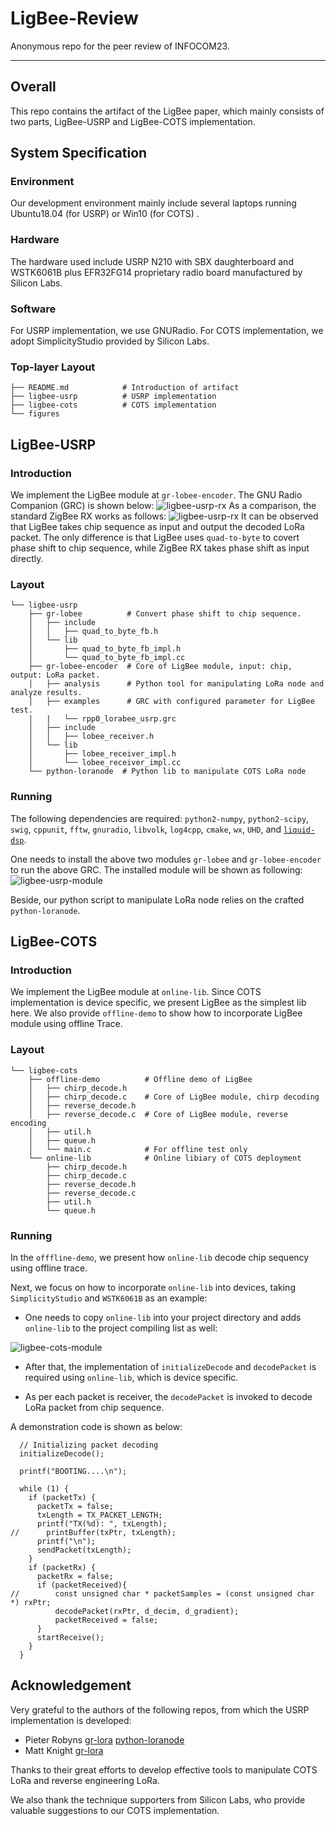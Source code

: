 # LigBee-Review
Anonymous repo for the peer review of INFOCOM23. 

------

## Overall
This repo contains the artifact of the LigBee paper, which mainly consists of two parts, LigBee-USRP and LigBee-COTS implementation. 

## System Specification
### Environment
Our development environment mainly include several laptops running Ubuntu18.04 (for USRP) or  Win10  (for COTS) . 

### Hardware 
The hardware used include USRP N210 with SBX daughterboard and WSTK6061B plus EFR32FG14 proprietary radio board manufactured by Silicon Labs.

### Software 
For USRP implementation, we use GNURadio. For COTS implementation, we adopt SimplicityStudio provided by Silicon Labs.

### Top-layer Layout
```
├── README.md            # Introduction of artifact
├── ligbee-usrp          # USRP implementation
├── ligbee-cots          # COTS implementation
└── figures
```

## LigBee-USRP
### Introduction
We implement the LigBee module at `gr-lobee-encoder`. 
The GNU Radio Companion (GRC) is shown below:
<img src="/figures/usrp/ligbee-rx.png" alt="ligbee-usrp-rx">
As a comparison, the standard ZigBee RX works as follows:
<img src="/figures/usrp/zigbee-rx.png" alt="ligbee-usrp-rx">
It can be observed that LigBee takes chip sequence as input and output the decoded LoRa packet. The only difference is that LigBee uses `quad-to-byte` to covert phase shift to chip sequence, while ZigBee RX takes phase shift as input directly.

### Layout
```
└── ligbee-usrp         
    ├── gr-lobee          # Convert phase shift to chip sequence.
    │   ├── include
    │   │   ├── quad_to_byte_fb.h
    │   └── lib
    │       ├── quad_to_byte_fb_impl.h
    │       └── quad_to_byte_fb_impl.cc
    ├── gr-lobee-encoder  # Core of LigBee module, input: chip, output: LoRa packet.
    │   ├── analysis      # Python tool for manipulating LoRa node and analyze results.
    │   ├── examples      # GRC with configured parameter for LigBee test.
    |   |   └── rpp0_lorabee_usrp.grc
    │   ├── include
    │   │   ├── lobee_receiver.h
    │   └── lib
    │       ├── lobee_receiver_impl.h
    │       └── lobee_receiver_impl.cc
    └── python-loranode  # Python lib to manipulate COTS LoRa node
```

### Running 
The following dependencies are required: `python2-numpy`, `python2-scipy`, `swig`, `cppunit`, `fftw`, `gnuradio`, `libvolk`, `log4cpp`, `cmake`, `wx`, `UHD`, and [`liquid-dsp`](https://github.com/jgaeddert/liquid-dsp).

One needs to install the above two modules `gr-lobee` and `gr-lobee-encoder` to run the above GRC. The installed module will be shown as following:
<img src="/figures/usrp/ligbee-module.png" alt="ligbee-usrp-module">

Beside, our python script to manipulate LoRa node relies on the crafted `python-loranode`.

## LigBee-COTS

### Introduction
We implement the LigBee module at `online-lib`. Since COTS implementation is device specific, we present LigBee as the simplest lib here.
We also provide `offline-demo` to show how to incorporate LigBee module using offline Trace. 

### Layout
```
└── ligbee-cots         
    ├── offline-demo          # Offline demo of LigBee
    │   ├── chirp_decode.h 
    │   ├── chirp_decode.c    # Core of LigBee module, chirp decoding
    │   ├── reverse_decode.h  
    │   ├── reverse_decode.c  # Core of LigBee module, reverse encoding
    │   ├── util.h
    │   ├── queue.h
    │   └── main.c            # For offline test only 
    └── online-lib            # Online libiary of COTS deployment
        ├── chirp_decode.h 
        ├── chirp_decode.c    
        ├── reverse_decode.h  
        ├── reverse_decode.c  
        ├── util.h
        └── queue.h
```

### Running

In the `offfline-demo`, we present how `online-lib` decode chip sequency using offline trace.

Next, we focus on how to incorporate `online-lib` into devices, taking `SimplicityStudio` and `WSTK6061B` as an example:

- One needs to copy `online-lib` into your project directory and adds `online-lib` to the project compiling list as well:

<img src="/figures/cots/ligbee-module.png" alt="ligbee-cots-module">  

- After that, the implementation of `initializeDecode` and `decodePacket` is required using `online-lib`, which is device specific.

- As per each packet is receiver, the `decodePacket` is invoked to decode LoRa packet from chip sequence.

A demonstration code is shown as below:

```
  // Initializing packet decoding
  initializeDecode();

  printf("BOOTING....\n");

  while (1) {
    if (packetTx) {
      packetTx = false;
      txLength = TX_PACKET_LENGTH;
      printf("TX(%d): ", txLength);
//      printBuffer(txPtr, txLength);
      printf("\n");
      sendPacket(txLength);
    }
    if (packetRx) {
      packetRx = false;
      if (packetReceived){
//    	  const unsigned char * packetSamples = (const unsigned char *) rxPtr;
    	  decodePacket(rxPtr, d_decim, d_gradient);
    	  packetReceived = false;
      }
      startReceive();
    }
  }
```

## Acknowledgement

Very grateful to the authors of the following repos, from which the USRP implementation is developed:

- Pieter Robyns [gr-lora](https://github.com/rpp0/gr-lora) [python-loranode](https://github.com/rpp0/python-loranode)
- Matt Knight [gr-lora](https://github.com/BastilleResearch/gr-lora)

Thanks to their great efforts to develop effective tools to manipulate COTS LoRa and reverse engineering LoRa.

We also thank the technique supporters from Silicon Labs, who provide valuable suggestions to our COTS implementation.




